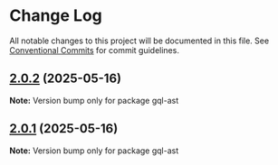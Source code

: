 # Change Log

All notable changes to this project will be documented in this file.
See [Conventional Commits](https://conventionalcommits.org) for commit guidelines.

## [2.0.2](https://github.com/launchql/launchql/compare/gql-ast@2.0.1...gql-ast@2.0.2) (2025-05-16)

**Note:** Version bump only for package gql-ast





## [2.0.1](https://github.com/launchql/launchql/compare/gql-ast@0.1.10...gql-ast@2.0.1) (2025-05-16)

**Note:** Version bump only for package gql-ast

